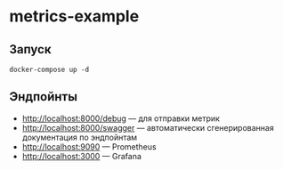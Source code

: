 # metrics-example

## Запуск

```shell
docker-compose up -d
```

## Эндпойнты

- <http://localhost:8000/debug> — для отправки метрик
- <http://localhost:8000/swagger> — автоматически сгенерированная документация по эндпойнтам
- <http://localhost:9090> — Prometheus
- <http://localhost:3000> — Grafana
